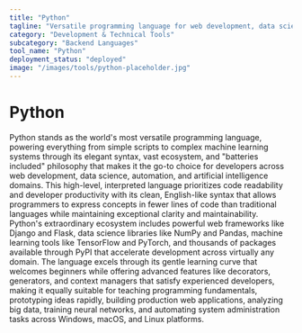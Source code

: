 ```yaml
---
title: "Python"
tagline: "Versatile programming language for web development, data science, and automation"
category: "Development & Technical Tools"
subcategory: "Backend Languages"
tool_name: "Python"
deployment_status: "deployed"
image: "/images/tools/python-placeholder.jpg"
---
```


# Python

Python stands as the world's most versatile programming language, powering everything from simple scripts to complex machine learning systems through its elegant syntax, vast ecosystem, and "batteries included" philosophy that makes it the go-to choice for developers across web development, data science, automation, and artificial intelligence domains. This high-level, interpreted language prioritizes code readability and developer productivity with its clean, English-like syntax that allows programmers to express concepts in fewer lines of code than traditional languages while maintaining exceptional clarity and maintainability. Python's extraordinary ecosystem includes powerful web frameworks like Django and Flask, data science libraries like NumPy and Pandas, machine learning tools like TensorFlow and PyTorch, and thousands of packages available through PyPI that accelerate development across virtually any domain. The language excels through its gentle learning curve that welcomes beginners while offering advanced features like decorators, generators, and context managers that satisfy experienced developers, making it equally suitable for teaching programming fundamentals, prototyping ideas rapidly, building production web applications, analyzing big data, training neural networks, and automating system administration tasks across Windows, macOS, and Linux platforms.